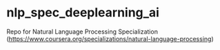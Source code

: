 # nlp_spec_deeplearning_ai
Repo for Natural Language Processing Specialization (https://www.coursera.org/specializations/natural-language-processing)
